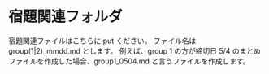 # 宿題関連フォルダ

宿題関連ファイルはこちらに put ください。
ファイル名は group(1|2)_mmdd.md とします。
例えば、group 1 の方が締切日 5/4 のまとめファイルを作成した場合、group1_0504.md と言うファイルを作成します。
